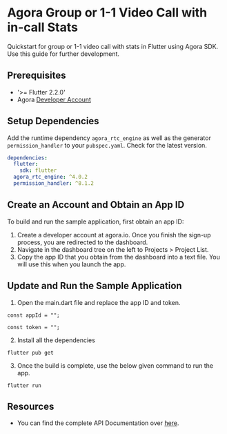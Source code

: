 # Agora Group or 1-1 Video Call with in-call Stats

Quickstart for group or 1-1 video call with stats in Flutter using Agora SDK. Use this guide for further development. 

## Prerequisites

- '>= Flutter 2.2.0'
- Agora [Developer Account](https://console.agora.io/)

## Setup Dependencies
Add the runtime dependency `agora_rtc_engine` as well as the generator `permission_handler` to your `pubspec.yaml`.
Check for the latest version.

```yaml
dependencies:
  flutter:
    sdk: flutter
  agora_rtc_engine: ^4.0.2
  permission_handler: ^8.1.2
```
## Create an Account and Obtain an App ID

To build and run the sample application, first obtain an app ID:

1. Create a developer account at agora.io. Once you finish the sign-up process, you are redirected to the dashboard.
2. Navigate in the dashboard tree on the left to Projects > Project List.
3. Copy the app ID that you obtain from the dashboard into a text file. You will use this when you launch the app.

## Update and Run the Sample Application

1. Open the main.dart file and replace the app ID and token.

```const appId = "";```

```const token = "";```


2. Install all the dependencies

```flutter pub get```

3. Once the build is complete, use the below given command to run the app. 

```flutter run```

## Resources

- You can find the complete API Documentation over [here](https://docs.agora.io/en/Video/API%20Reference/flutter/index.html).